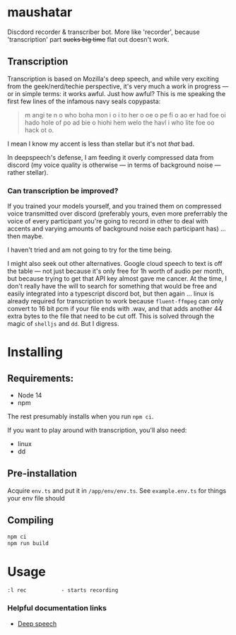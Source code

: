 # maushatar

Discdord recorder & transcriber bot. More like 'recorder', because 'transcription' part ~~sucks big time~~ flat out doesn't work.

## Transcription

Transcription is based on Mozilla's deep speech, and while very exciting from the geek/nerd/techie perspective, it's very much a work in progress — or in 
simple terms: it works awful. Just how awful? This is me speaking the first few lines of the infamous navy seals copypasta:

> m angi  te n o who boha mon i  o i to her o oe o pe fi   o ao er had  foe oi hado hole of po ad bie o hiohi hem welo the havl i  who lite foe oo  hack ot o.

I mean I know my accent is less than stellar but it's not _that_ bad.

In deepspeech's defense, I am feeding it overly compressed data from discord (my voice quality is otherwise — in terms of background noise — rather stellar).

### Can transcription be improved?

If you trained your models yourself, and you trained them on compressed voice transmitted over discord (preferably yours, even more preferrably the voice of
every participant you're going to record in other to deal with accents and varying amounts of background noise each participant has) ... then maybe.

I haven't tried and am not going to try for the time being. 

I might also seek out other alternatives. Google cloud speech to text is off the table — not just because it's only free for 1h worth of audio per month,
but because trying to get that API key almost gave me cancer. At the time, I don't really have the will to search for something that would be free and 
easily integrated into a typescript discord bot, but then again ... linux is already required for transcription to work because `fluent-ffmpeg` can only
convert to 16 bit pcm if your file ends with .wav, and that adds another 44 extra bytes to the file that need to be cut off. This is solved through the
magic of `shelljs` and `dd`. But I digress.

# Installing

## Requirements:

* Node 14
* npm

The rest presumably installs when you run `npm ci`.

If you want to play around with transcription, you'll also need:

* linux
* dd

## Pre-installation

Acquire `env.ts` and put it in `/app/env/env.ts`. See `example.env.ts` for things your env file should 

## Compiling

```sh
npm ci
npm run build
```

# Usage

```
:l rec           - starts recording
```

### Helpful documentation links

* [Deep speech](https://deepspeech.readthedocs.io/en/latest/NodeJS-API.html)